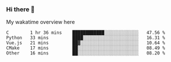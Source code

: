 ### Hi there 👋

<!--
**Jassy930/Jassy930** is a ✨ _special_ ✨ repository because its `README.md` (this file) appears on your GitHub profile.

Here are some ideas to get you started:

- 🔭 I’m currently working on ...
- 🌱 I’m currently learning ...
- 👯 I’m looking to collaborate on ...
- 🤔 I’m looking for help with ...
- 💬 Ask me about ...
- 📫 How to reach me: ...
- 😄 Pronouns: ...
- ⚡ Fun fact: ...
-->

My wakatime overview here
<!--START_SECTION:waka-->
```text
C        1 hr 36 mins    ████████████░░░░░░░░░░░░░   47.56 % 
Python   33 mins         ████░░░░░░░░░░░░░░░░░░░░░   16.31 % 
Vue.js   21 mins         ██▓░░░░░░░░░░░░░░░░░░░░░░   10.64 % 
CMake    17 mins         ██░░░░░░░░░░░░░░░░░░░░░░░   08.49 % 
Other    16 mins         ██░░░░░░░░░░░░░░░░░░░░░░░   08.20 % 
```
<!--END_SECTION:waka-->
